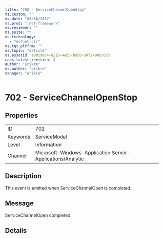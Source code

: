 ```yaml
---
title: "702 - ServiceChannelOpenStop"
ms.custom: ""
ms.date: "03/30/2017"
ms.prod: ".net-framework"
ms.reviewer: ""
ms.suite: ""
ms.technology: 
  - "dotnet-clr"
ms.tgt_pltfrm: ""
ms.topic: "article"
ms.assetid: 190298c4-8216-4eb5-b8b0-8072400838c5
caps.latest.revision: 4
author: "Erikre"
ms.author: "erikre"
manager: "erikre"
---
```

# 702 - ServiceChannelOpenStop
## Properties  
  
|||  
|-|-|  
|ID|702|  
|Keywords|ServiceModel|  
|Level|Information|  
|Channel|Microsoft-Windows-Application Server-Applications/Analytic|  
  
## Description  
 This event is emitted when ServiceChannelOpen is completed.  
  
## Message  
 ServiceChannelOpen completed.  
  
## Details
